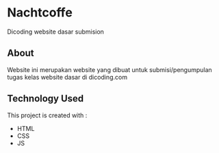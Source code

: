 # Nachtcoffe
Dicoding website dasar submision

## About
Website ini merupakan website yang dibuat untuk submisi/pengumpulan tugas
kelas website dasar di dicoding.com

## Technology Used
This project is created with :
 * HTML
 * CSS
 * JS
